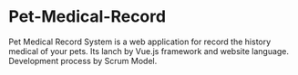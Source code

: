 # Pet-Medical-Record
Pet Medical Record System is a web application for record the history medical of your pets. Its lanch by Vue.js framework and website language. Development process by Scrum Model.
